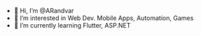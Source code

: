 - 👋 Hi, I’m @ARandvar
- 👀 I’m interested in Web Dev. Mobile Apps, Automation, Games
- 🌱 I’m currently learning Flutter, ASP.NET
<!--- - 💞️ I’m looking to collaborate on ... --->
<!--- - 📫 How to reach me --->

<!---
ARandvar/ARandvar is a ✨ special ✨ repository because its `README.md` (this file) appears on your GitHub profile.
You can click the Preview link to take a look at your changes.
--->
